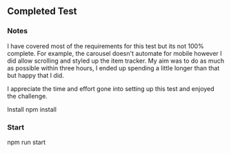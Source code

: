 ## Completed Test


### Notes
I have covered most of the requirements for this test but its not 100% complete. For example, the carousel
doesn't automate for mobile however I did allow scrolling and styled up the item tracker. 
My aim was to do as much as possible within three hours, I ended up spending a little longer than
that but happy that I did.

I appreciate the time and effort gone into setting up this test and enjoyed the challenge. 


 Install
 npm install


### Start
 npm run start
